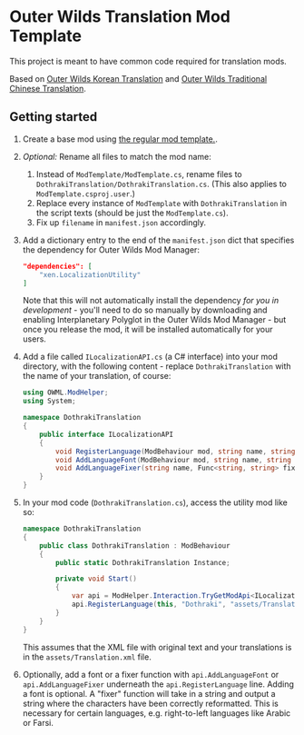 # Outer Wilds Translation Mod Template

This project is meant to have common code required for translation mods.

Based on [Outer Wilds Korean Translation](https://outerwildsmods.com/mods/outerwildskoreantranslation/) and [Outer Wilds Traditional Chinese Translation](https://outerwildsmods.com/mods/outerwildstraditionalchinesetranslation/).

## Getting started

1. Create a base mod using [the regular mod template.](https://github.com/Raicuparta/ow-mod-template). 
2. _Optional:_ Rename all files to match the mod name:
   1. Instead of `ModTemplate/ModTemplate.cs`, rename files to `DothrakiTranslation/DothrakiTranslation.cs`. (This also applies to `ModTemplate.csproj.user`.)
   2. Replace every instance of `ModTemplate` with `DothrakiTranslation` in the script texts (should be just the `ModTemplate.cs`).
   3. Fix up `filename` in `manifest.json` accordingly.
3. Add a dictionary entry to the end of the `manifest.json` dict that specifies the dependency for Outer Wilds Mod Manager:
    ```json
    "dependencies": [
        "xen.LocalizationUtility"
    ]
    ```

    Note that this will not automatically install the dependency _for you in development_ - you'll need to do so manually by downloading and enabling Interplanetary Polyglot in the Outer Wilds Mod Manager - but once you release the mod, it will be installed automatically for your users.
4. Add a file called `ILocalizationAPI.cs` (a C# interface) into your mod directory, with the following content - replace `DothrakiTranslation` with the name of your translation, of course:
    ```cs
    using OWML.ModHelper;
    using System;

    namespace DothrakiTranslation
    {
        public interface ILocalizationAPI
        {
            void RegisterLanguage(ModBehaviour mod, string name, string translationPath);
            void AddLanguageFont(ModBehaviour mod, string name, string assetBundlePath, string fontPath);
            void AddLanguageFixer(string name, Func<string, string> fixer);
        }
    }
    ```
5. In your mod code (`DothrakiTranslation.cs`), access the utility mod like so:
    ```cs
    namespace DothrakiTranslation
    {
        public class DothrakiTranslation : ModBehaviour
        {
            public static DothrakiTranslation Instance;

            private void Start()
            {
                var api = ModHelper.Interaction.TryGetModApi<ILocalizationAPI>("xen.LocalizationUtility");
                api.RegisterLanguage(this, "Dothraki", "assets/Translation.xml");
            }
        }
    }
    ```
    This assumes that the XML file with original text and your translations is in the `assets/Translation.xml` file.
6. Optionally, add a font or a fixer function with `api.AddLanguageFont` or `api.AddLanguageFixer` underneath the `api.RegisterLanguage` line. Adding a font is optional. A "fixer" function will take in a string and output a string where the characters have been correctly reformatted. This is necessary for certain languages, e.g. right-to-left languages like Arabic or Farsi.
